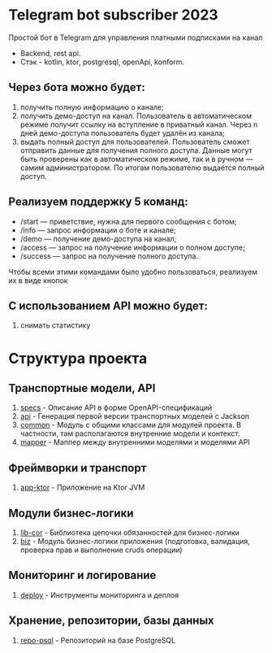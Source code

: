 # Telegram bot subscriber 2023

Простой бот в Telegram для управления платными подписками на канал
- Backend, rest api.
- Стэк - kotlin, ktor, postgresql, openApi, konform.

## Через бота можно будет:
1. получить полную информацию о канале;
2. получить демо-доступ на канал. 
Пользователь в автоматическом режиме получит ссылку на вступление в приватный канал. 
Через n дней демо-доступа пользователь будет удалён из канала;
3. выдать полный доступ для пользователей. 
Пользователь сможет отправить данные для получения полного доступа. 
Данные могут быть проверены как в автоматическом режиме, так и в ручном — самим администратором. 
По итогам пользователю выдаётся полный доступ.

## Реализуем поддержку 5 команд:
- /start — приветствие, нужна для первого сообщения с ботом;
- /info — запрос информации о боте и канале;
- /demo — получение демо-доступа на канал;
- /access — запрос на получение информации о полном доступе;
- /success — запрос на получение полного доступа.

Чтобы всеми этими командами было удобно пользоваться, реализуем их в виде кнопок

## С использованием API можно будет:
1. снимать статистику

# Структура проекта
## Транспортные модели, API
1. [specs](specs) - Описание API в форме OpenAPI-спецификаций
2. [api](api) - Генерация первой версии транспортных моделей с Jackson
3. [common](common) - Модуль с общими классами для модулей проекта. В частности, там располагаются внутренние модели и контекст.
4. [mapper](mapper) - Маппер между внутренними моделями и моделями API

## Фреймворки и транспорт
1. [app-ktor](app-ktor) - Приложение на Ktor JVM

## Модули бизнес-логики
1. [lib-cor](lib-cor) - Библиотека цепочки обязанностей для бизнес-логики
2. [biz](biz) - Модуль бизнес-логики приложения (подготовка, валидация, проверка прав и выполнение cruds операции)

## Мониторинг и логирование
1. [deploy](deploy) - Инструменты мониторинга и деплоя

## Хранение, репозитории, базы данных
1. [repo-psql](repo-psql) - Репозиторий на базе PostgreSQL